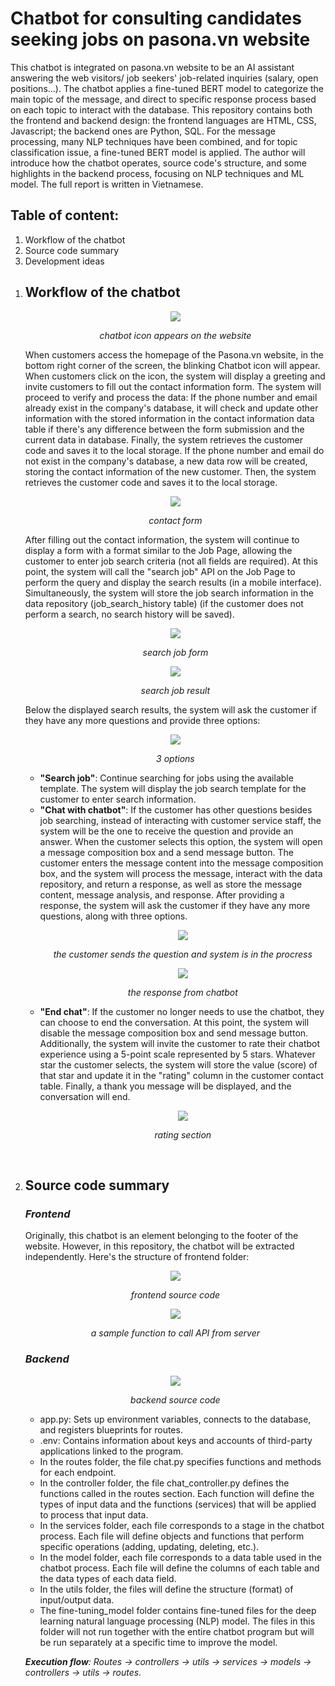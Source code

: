 <h1>Chatbot for consulting candidates seeking jobs on pasona.vn website</h1>

<p>This chatbot is integrated on pasona.vn website to be an AI assistant answering the web visitors/ job seekers' job-related inquiries (salary, open positions...). The chatbot applies a fine-tuned BERT model to categorize the main topic of the message, and direct to specific response process based on each topic to interact with the database. This repository contains both the frontend and backend design: the frontend languages are HTML, CSS, Javascript; the backend ones are Python, SQL. For the message processing, many NLP techniques have been combined, and for topic classification issue, a fine-tuned BERT model is applied. The author will introduce how the chatbot operates, source code's structure, and some highlights in the backend process, focusing on NLP techniques and ML model. The full report is written in Vietnamese.</p>

<h2><b>Table of content:</b></h2>
<ol>
  <li>Workflow of the chatbot</li>
  <li>Source code summary</li>
  <li>Development ideas</li>
</ol>

<ol>
<li><h2>Workflow of the chatbot</h2>
<div>
  <div align='center'>
    <p>
    <img src='https://github.com/MinhThanh2404/Chatbot-for-consulting-candidates-seeking-jobs-on-pasona.vn-website/assets/126949248/92d8d496-5306-4363-b0c9-6bde117f3051'/>
    </p>
    <p><i>chatbot icon appears on the website</i></p>
  </div>
  <p>
    When customers access the homepage of the Pasona.vn website, in the bottom right corner of the screen, the blinking Chatbot icon will appear. When customers click on the icon, the system will display a greeting and invite customers to fill out the contact information form. The system will proceed to verify and process the data: If the phone number and email already exist in the company's database, it will check and update other information with the stored information in the contact information data table if there's any difference between the form submission and the current data in database. Finally, the system retrieves the customer code and saves it to the local storage. If the phone number and email do not exist in the company's database, a new data row will be created, storing the contact information of the new customer. Then, the system retrieves the customer code and saves it to the local storage.
  </p>
  <div align='center'>
    <p>
      <img src='https://github.com/MinhThanh2404/Chatbot-for-consulting-candidates-seeking-jobs-on-pasona.vn-website/assets/126949248/ad5ce5f3-1ffb-41a0-bdf7-6c36482dc427'/>
    </p>
    <p>
      <i>contact form</i>
    </p>
  </div>

  <p>
    After filling out the contact information, the system will continue to display a form with a format similar to the Job Page, allowing the customer to enter job search criteria (not all fields are required). At this point, the system will call the "search job" API on the Job Page to perform the query and display the search results (in a mobile interface). Simultaneously, the system will store the job search information in the data repository (job_search_history table) (if the customer does not perform a search, no search history will be saved).<br/>
  </p>
  <div align='center'>
    <p>
      <img src='https://github.com/MinhThanh2404/Chatbot-for-consulting-candidates-seeking-jobs-on-pasona.vn-website/assets/126949248/29eacfa7-88c5-4c09-aa50-ca534d146433'/>
    </p>
    <p>
      <i>search job form</i>
    </p>
    <p>
      <img src='https://github.com/MinhThanh2404/Chatbot-for-consulting-candidates-seeking-jobs-on-pasona.vn-website/assets/126949248/5af79edc-1762-4668-869c-29393889d054'/>
    </p>
    <p>
      <i>search job result</i>
    </p>
  </div>
<p>
  Below the displayed search results, the system will ask the customer if they have any more questions and provide three options: <br/>
</p>
<div align='center'>
  <p>
    <img src='https://github.com/MinhThanh2404/Chatbot-for-consulting-candidates-seeking-jobs-on-pasona.vn-website/assets/126949248/ef6df962-3d01-4e1d-9be0-3c994fff3e15'/>
  </p>
  <p>
    <i>3 options</i>
  </p>
</div>
<ul>
  <li><b>"Search job"</b>: Continue searching for jobs using the available template. The system will display the job search template for the customer to enter search information.</li>
  <li><b>"Chat with chatbot"</b>: If the customer has other questions besides job searching, instead of interacting with customer service staff, the system will be the one to receive the question and provide an answer. When the customer selects this option, the system will open a message composition box and a send message button. The customer enters the message content into the message composition box, and the system will process the message, interact with the data repository, and return a response, as well as store the message content, message analysis, and response. After providing a response, the system will ask the customer if they have any more questions, along with three options.<br/>
    <div align='center'>
      <p>
        <img src='https://github.com/MinhThanh2404/Chatbot-for-consulting-candidates-seeking-jobs-on-pasona.vn-website/assets/126949248/171e06ea-1d52-4649-98b9-0ba5237c0f34'/>
      </p>
      <p>
        <i>the customer sends the question and system is in the procress</i>
      </p>
      <p>
        <img src='https://github.com/MinhThanh2404/Chatbot-for-consulting-candidates-seeking-jobs-on-pasona.vn-website/assets/126949248/98a5a8dc-3650-4ab3-91fd-087ef6b1a870'/>
      </p>
      <p>
        <i>the response from chatbot</i>
      </p>
    </div>
  </li>
  <li><b>"End chat"</b>: If the customer no longer needs to use the chatbot, they can choose to end the conversation. At this point, the system will disable the message composition box and send message button. Additionally, the system will invite the customer to rate their chatbot experience using a 5-point scale represented by 5 stars. Whatever star the customer selects, the system will store the value (score) of that star and update it in the "rating" column in the customer contact table. Finally, a thank you message will be displayed, and the conversation will end.
    <div align='center'>
      <p>
        <img src='https://github.com/MinhThanh2404/Chatbot-for-consulting-candidates-seeking-jobs-on-pasona.vn-website/assets/126949248/d9d28d3f-14ab-4d2f-8cc5-822fa31151f8'/>
      </p>
      <p>
        <i>rating section</i>
      </p>
    </div>
  </li>
</ul>
</p>
</li>
</div>
<br/>

<li>
  <h2>Source code summary</h2>
  <h3><i>Frontend</i></h3>
  <p>
    Originally, this chatbot is an element belonging to the footer of the website. However, in this repository, the chatbot will be extracted independently. Here's the structure of frontend folder:
  </p>
  <div align='center'>
    <p>
      <img src='https://github.com/MinhThanh2404/Chatbot-for-consulting-candidates-seeking-jobs-on-pasona.vn-website/assets/126949248/326f2d11-f75b-4d20-b2e2-6a66a0dbcd38'/>
    </p>
    <p>
      <i>frontend source code</i>
    </p>
    <p>
      <img src='https://github.com/MinhThanh2404/Chatbot-for-consulting-candidates-seeking-jobs-on-pasona.vn-website/assets/126949248/6c770ef2-b7c3-42d3-a6f7-609c60cda587'/>
    </p>
    <p>
      <i>a sample function to call API from server</i>
    </p>
  </div>

  <h3><i>Backend</i></h3>
  <div align='center'>
    <p>
      <img src='https://github.com/MinhThanh2404/Chatbot-for-consulting-candidates-seeking-jobs-on-pasona.vn-website/assets/126949248/652e99de-0377-437d-a85a-96c46c6329dd'/>
    </p>
    <p>
      <i>backend source code</i>
    </p>
  </div>
  <ul>
    <li>app.py: Sets up environment variables, connects to the database, and registers blueprints for routes.</li>
    <li>.env: Contains information about keys and accounts of third-party applications linked to the program.</li>
    <li>In the routes folder, the file chat.py specifies functions and methods for each endpoint.</li>
    <li>In the controller folder, the file chat_controller.py defines the functions called in the routes section. Each function will define the types of input data and the functions (services) that will be applied to process that input data.</li>
    <li>In the services folder, each file corresponds to a stage in the chatbot process. Each file will define objects and functions that perform specific operations (adding, updating, deleting, etc.).</li>
    <li>In the model folder, each file corresponds to a data table used in the chatbot process. Each file will define the columns of each table and the data types of each data field.</li>
    <li>In the utils folder, the files will define the structure (format) of input/output data.</li>
    <li>The fine-tuning_model folder contains fine-tuned files for the deep learning natural language processing (NLP) model. The files in this folder will not run together with the entire chatbot program but will be run separately at a specific time to improve the model.</li>
  </ul>
  <p><i><b>Execution flow</b>: Routes -> controllers -> utils -> services -> models -> controllers -> utils -> routes.</i></p>
